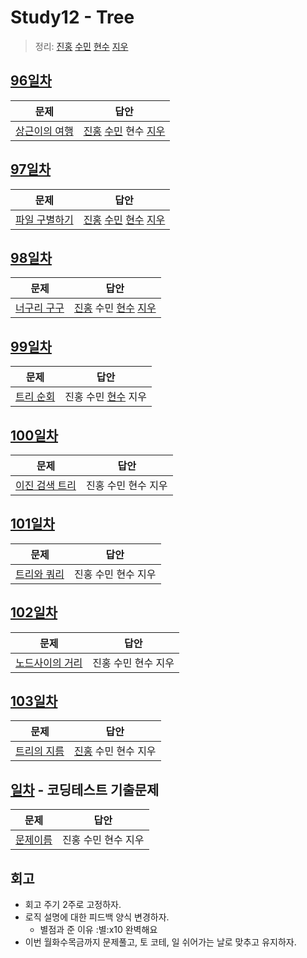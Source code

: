 # Study12 - Tree
> 정리: [진홍](self_study/kjh.md) [수민](self_study/ysm.md) [현수](self_study/hhs.md) [지우](self_study/sjw.md)

## [96일차](Day96)

| 문제                 | 답안                          |
| -------------------- |-----------------------------|
| [상근이의 여행](https://www.acmicpc.net/problem/9372) | [진홍](Day96/kjh.kt) [수민](Day96/ysm.cpp) 현수 [지우](Day96/sjw.md) |

## [97일차](Day97)

| 문제                 | 답안                            |
| -------------------- |-------------------------------|
| [파일 구별하기](https://www.acmicpc.net/problem/2371) | [진홍](Day97/kjh.kt) [수민](Day97/ysmC.cpp) [현수](Day97/hhs.java) [지우](Day97/sjw.java) |

## [98일차](Day98)
| 문제                 | 답안                            |
| -------------------- |-------------------------------|
| [너구리 구구](https://www.acmicpc.net/problem/18126) | [진홍](Day98/kjh.kt) 수민 [현수](Day98/hhs.java) [지우](Day98/sjw.java) |

## [99일차](Day99)

| 문제                 | 답안                |
| -------------------- | ------------------- |
| [트리 순회](https://www.acmicpc.net/problem/1991) | 진홍 수민 [현수](Day96/hhs.java) 지우 |

## [100일차](Day100)

| 문제                 | 답안                |
| -------------------- | ------------------- |
| [이진 검색 트리](https://www.acmicpc.net/problem/5639) | 진홍 수민 현수 지우 |

## [101일차](Day101)

| 문제                 | 답안                |
| -------------------- | ------------------- |
| [트리와 쿼리](https://www.acmicpc.net/problem/15681) | 진홍 수민 현수 지우 |

## [102일차](Day102)

| 문제                 | 답안                |
| -------------------- | ------------------- |
| [노드사이의 거리](https://www.acmicpc.net/problem/1240) | 진홍 수민 현수 지우 |

## [103일차](Day103)

| 문제                 | 답안                |
| -------------------- | ------------------- |
| [트리의 지름](https://www.acmicpc.net/problem/1967) | [진홍](Day103/kjh.kt) 수민 현수 지우 |

## [일차](Day) - 코딩테스트 기출문제

| 문제                 | 답안                |
| -------------------- | ------------------- |
| [문제이름](문제링크) | 진홍 수민 현수 지우 |

## 회고

* 회고 주기 2주로 고정하자.
* 로직 설명에 대한 피드백 양식 변경하자.
    * 별점과 준 이유
       :별:️x10
       완벽해요
* 이번 월화수목금까지 문제풀고, 토 코테, 일 쉬어가는 날로 맞추고 유지하자.

